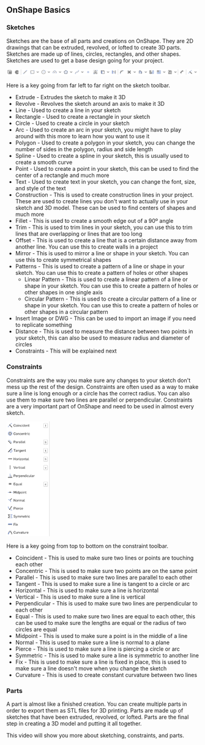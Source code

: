 ## OnShape Basics <a name="basic"></a> 

### Sketches <a name="sketch"></a>

Sketches are the base of all parts and creations on OnShape. They are 2D drawings that can be extruded, revolved, or lofted to create 3D parts. Sketches are made up of lines, circles, rectangles, and other shapes. Sketches are used to get a base design going for your project.

![](images/sketchButtons.png)

Here is a key going from far left to far right on the sketch toolbar.

- Extrude - Extrudes the sketch to make it 3D
- Revolve - Revolves the sketch around an axis to make it 3D
- Line - Used to create a line in your sketch
- Rectangle - Used to create a rectangle in your sketch
- Circle - Used to create a circle in your sketch
- Arc - Used to create an arc in your sketch, you might have to play around with this more to learn how you want to use it
- Polygon - Used to create a polygon in your sketch, you can change the number of sides in the polygon, radius and side length
- Spline - Used to create a spline in your sketch, this is usually used to create a smooth curve
- Point - Used to create a point in your sketch, this can be used to find the center of a rectangle and much more
- Text - Used to create text in your sketch, you can change the font, size, and style of the text
- Construction - This is used to create construction lines in your project. These are used to create lines you don't want to actually use in your sketch and 3D model. These can be used to find centers of shapes and much more
- Fillet - This is used to create a smooth edge out of a 90º angle
- Trim - This is used to trim lines in your sketch, you can use this to trim lines that are overlapping or lines that are too long
- Offset - This is used to create a line that is a certain distance away from another line. You can use this to create walls in a project
- Mirror - This is used to mirror a line or shape in your sketch. You can use this to create symmetrical shapes
- Patterns - This is used to create a pattern of a line or shape in your sketch. You can use this to create a pattern of holes or other shapes
    - Linear Pattern - This is used to create a linear pattern of a line or shape in your sketch. You can use this to create a pattern of holes or other shapes in one single axis
    - Circular Pattern - This is used to create a circular pattern of a line or shape in your sketch. You can use this to create a pattern of holes or other shapes in a circular pattern
- Insert Image or DWG - This can be used to import an image if you need to replicate something
- Distance - This is used to measure the distance between two points in your sketch, this can also be used to measure radius and diameter of circles
- Constraints - This will be explained next

### Constraints <a name="constrain"></a>

Constraints are the way you make sure any changes to your sketch don't mess up the rest of the design. Constraints are often used as a way to make sure a line is long enough or a circle has the correct radius. You can also use them to make sure two lines are parallel or perpendicular. Constraints are a very important part of OnShape and need to be used in almost every sketch.

<img src="images/constrain.png" alt="constraints" height="300"/>

Here is a key going from top to bottom on the constraint toolbar.

- Coincident - This is used to make sure two lines or points are touching each other
- Concentric - This is used to make sure two points are on the same point
- Parallel - This is used to make sure two lines are parallel to each other
- Tangent - This is used to make sure a line is tangent to a circle or arc
- Horizontal - This is used to make sure a line is horizontal
- Vertical - This is used to make sure a line is vertical
- Perpendicular - This is used to make sure two lines are perpendicular to each other
- Equal - This is used to make sure two lines are equal to each other, this can be used to make sure the lengths are equal or the radius of two circles are equal
- Midpoint - This is used to make sure a point is in the middle of a line
- Normal - This is used to make sure a line is normal to a plane
- Pierce - This is used to make sure a line is piercing a circle or arc
- Symmetric - This is used to make sure a line is symmetric to another line
- Fix - This is used to make sure a line is fixed in place, this is used to make sure a line doesn't move when you change the sketch
- Curvature - This is used to create constant curvature between two lines

### Parts <a name="part"></a>

A part is almost like a finished creation. You can create multiple parts in order to export them as STL files for 3D printing. Parts are made up of sketches that have been extruded, revolved, or lofted. Parts are the final step in creating a 3D model and putting it all together.

This video will show you more about sketching, constraints, and parts.




[repo]: https://github.com/GramGra07/3D-Training-Module/blob/main/README.md
[page]: https://gramgra07.github.io/3D-Training-Module/
[3D]: https://docs.google.com/presentation/d/1MeLkA9mCI4vZMiejlqMZpAhZvbV2ThvSf6oZBzhQGdo/edit#slide=id.g1f87997393_0_782
[follow]: followAlong.md
[relations]: advancedOnshape.md#relation
[mates]: advancedOnshape.md#mate
[assemble]: advancedOnshape.md#assemble
[adv]: advancedOnshape.md
[part]: basics.md#part
[constrain]:basics.md#constrain
[sketch]: basics.md#sketch
[basic]: basics.md